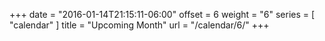 +++
date = "2016-01-14T21:15:11-06:00"
offset = 6
weight = "6"
series = [ "calendar" ]
title = "Upcoming Month"
url = "/calendar/6/"
+++

